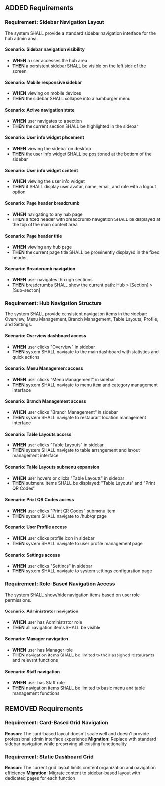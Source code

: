 ## ADDED Requirements
### Requirement: Sidebar Navigation Layout
The system SHALL provide a standard sidebar navigation interface for the hub admin area.

#### Scenario: Sidebar navigation visibility
- **WHEN** a user accesses the hub area
- **THEN** a persistent sidebar SHALL be visible on the left side of the screen

#### Scenario: Mobile responsive sidebar
- **WHEN** viewing on mobile devices
- **THEN** the sidebar SHALL collapse into a hamburger menu

#### Scenario: Active navigation state
- **WHEN** user navigates to a section
- **THEN** the current section SHALL be highlighted in the sidebar

#### Scenario: User info widget placement
- **WHEN** viewing the sidebar on desktop
- **THEN** the user info widget SHALL be positioned at the bottom of the sidebar

#### Scenario: User info widget content
- **WHEN** viewing the user info widget
- **THEN** it SHALL display user avatar, name, email, and role with a logout option

#### Scenario: Page header breadcrumb
- **WHEN** navigating to any hub page
- **THEN** a fixed header with breadcrumb navigation SHALL be displayed at the top of the main content area

#### Scenario: Page header title
- **WHEN** viewing any hub page
- **THEN** the current page title SHALL be prominently displayed in the fixed header

#### Scenario: Breadcrumb navigation
- **WHEN** user navigates through sections
- **THEN** breadcrumbs SHALL show the current path: Hub > [Section] > [Sub-section]

### Requirement: Hub Navigation Structure
The system SHALL provide consistent navigation items in the sidebar: Overview, Menu Management, Branch Management, Table Layouts, Profile, and Settings.

#### Scenario: Overview dashboard access
- **WHEN** user clicks "Overview" in sidebar
- **THEN** system SHALL navigate to the main dashboard with statistics and quick actions

#### Scenario: Menu Management access
- **WHEN** user clicks "Menu Management" in sidebar
- **THEN** system SHALL navigate to menu item and category management interface

#### Scenario: Branch Management access
- **WHEN** user clicks "Branch Management" in sidebar
- **THEN** system SHALL navigate to restaurant location management interface

#### Scenario: Table Layouts access
- **WHEN** user clicks "Table Layouts" in sidebar
- **THEN** system SHALL navigate to table arrangement and layout management interface

#### Scenario: Table Layouts submenu expansion
- **WHEN** user hovers or clicks "Table Layouts" in sidebar
- **THEN** submenu items SHALL be displayed: "Table Layouts" and "Print QR Codes"

#### Scenario: Print QR Codes access
- **WHEN** user clicks "Print QR Codes" submenu item
- **THEN** system SHALL navigate to /hub/qr page

#### Scenario: User Profile access
- **WHEN** user clicks profile icon in sidebar
- **THEN** system SHALL navigate to user profile management page

#### Scenario: Settings access
- **WHEN** user clicks "Settings" in sidebar
- **THEN** system SHALL navigate to system settings configuration page

### Requirement: Role-Based Navigation Access
The system SHALL show/hide navigation items based on user role permissions.

#### Scenario: Administrator navigation
- **WHEN** user has Administrator role
- **THEN** all navigation items SHALL be visible

#### Scenario: Manager navigation
- **WHEN** user has Manager role
- **THEN** navigation items SHALL be limited to their assigned restaurants and relevant functions

#### Scenario: Staff navigation
- **WHEN** user has Staff role
- **THEN** navigation items SHALL be limited to basic menu and table management functions

## REMOVED Requirements
### Requirement: Card-Based Grid Navigation
**Reason**: The card-based layout doesn't scale well and doesn't provide professional admin interface experience
**Migration**: Replace with standard sidebar navigation while preserving all existing functionality

### Requirement: Static Dashboard Grid
**Reason**: The current grid layout limits content organization and navigation efficiency
**Migration**: Migrate content to sidebar-based layout with dedicated pages for each function